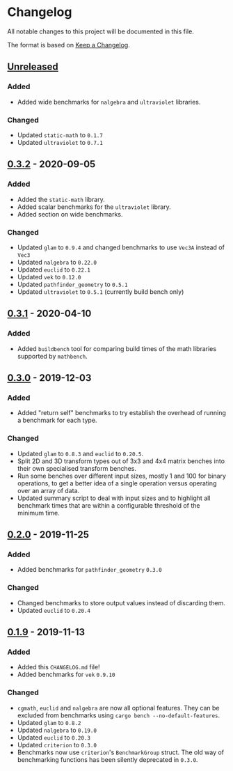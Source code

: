 # Changelog

All notable changes to this project will be documented in this file.

The format is based on [Keep a Changelog].

## [Unreleased]

### Added

* Added wide benchmarks for `nalgebra` and `ultraviolet` libraries.

### Changed

* Updated `static-math` to `0.1.7`
* Updated `ultraviolet` to `0.7.1`

## [0.3.2] - 2020-09-05

### Added

* Added the `static-math` library.
* Added scalar benchmarks for the `ultraviolet` library.
* Added section on wide benchmarks.

### Changed

* Updated `glam` to `0.9.4` and changed benchmarks to use `Vec3A` instead of
  `Vec3`
* Updated `nalgebra` to `0.22.0`
* Updated `euclid` to `0.22.1`
* Updated `vek` to `0.12.0`
* Updated `pathfinder_geometry` to `0.5.1`
* Updated `ultraviolet` to `0.5.1` (currently build bench only)

## [0.3.1] - 2020-04-10

### Added

* Added `buildbench` tool for comparing build times of the math libraries
  supported by `mathbench`.

## [0.3.0] - 2019-12-03

### Added

* Added "return self" benchmarks to try establish the overhead of running a
  benchmark for each type.

### Changed

* Updated `glam` to `0.8.3` and `euclid` to `0.20.5`.
* Split 2D and 3D transform types out of 3x3 and 4x4 matrix benches into their
  own specialised transform benches.
* Run some benches over different input sizes, mostly 1 and 100 for binary
  operations, to get a better idea of a single operation versus operating over
  an array of data.
* Updated summary script to deal with input sizes and to highlight all benchmark
  times that are within a configurable threshold of the minimum time.

## [0.2.0] - 2019-11-25

### Added

* Added benchmarks for `pathfinder_geometry` `0.3.0`

### Changed

* Changed benchmarks to store output values instead of discarding them.
* Updated `euclid` to `0.20.4`

## [0.1.9] - 2019-11-13

### Added

* Added this `CHANGELOG.md` file!
* Added benchmarks for `vek` `0.9.10`

### Changed

* `cgmath`, `euclid` and `nalgebra` are now all optional features. They can be
  excluded from benchmarks using `cargo bench --no-default-features`.
* Updated `glam` to `0.8.2`
* Updated `nalgebra` to `0.19.0`
* Updated `euclid` to `0.20.3`
* Updated `criterion` to `0.3.0`
* Benchmarks now use `criterion`'s `BenchmarkGroup` struct. The old way of
  benchmarking functions has been silently deprecated in `0.3.0`.

[Keep a Changelog]: https://keepachangelog.com/
[Unreleased]: https://github.com/bitshifter/mathbench-rs/compare/0.3.2...HEAD
[0.3.2]: https://github.com/bitshifter/mathbench-rs/compare/0.3.1...0.3.2
[0.3.1]: https://github.com/bitshifter/mathbench-rs/compare/0.3.0...0.3.1
[0.3.0]: https://github.com/bitshifter/mathbench-rs/compare/0.2.0...0.3.0
[0.2.0]: https://github.com/bitshifter/mathbench-rs/compare/0.1.9...0.2.0
[0.1.9]: https://github.com/bitshifter/mathbench-rs/compare/0.1.8...0.1.9
